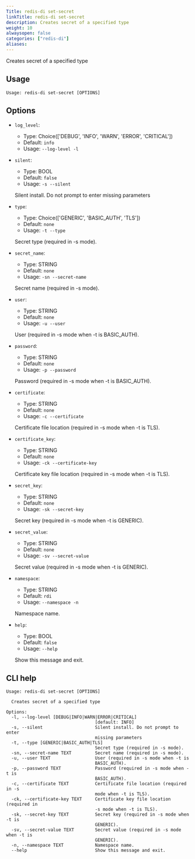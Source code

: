 ```yaml
---
Title: redis-di set-secret
linkTitle: redis-di set-secret
description: Creates secret of a specified type
weight: 10
alwaysopen: false
categories: ["redis-di"]
aliases:
---
```


Creates secret of a specified type

## Usage

```
Usage: redis-di set-secret [OPTIONS]
```

## Options

- `log_level`:

  - Type: Choice(['DEBUG', 'INFO', 'WARN', 'ERROR', 'CRITICAL'])
  - Default: `info`
  - Usage: `--log-level
-l`

- `silent`:

  - Type: BOOL
  - Default: `false`
  - Usage: `-s
--silent`

  Silent install. Do not prompt to enter missing parameters

- `type`:

  - Type: Choice(['GENERIC', 'BASIC_AUTH', 'TLS'])
  - Default: `none`
  - Usage: `-t
--type`

  Secret type (required in -s mode).

- `secret_name`:

  - Type: STRING
  - Default: `none`
  - Usage: `-sn
--secret-name`

  Secret name (required in -s mode).

- `user`:

  - Type: STRING
  - Default: `none`
  - Usage: `-u
--user`

  User (required in -s mode when -t is BASIC_AUTH).

- `password`:

  - Type: STRING
  - Default: `none`
  - Usage: `-p
--password`

  Password (required in -s mode when -t is BASIC_AUTH).

- `certificate`:

  - Type: STRING
  - Default: `none`
  - Usage: `-c
--certificate`

  Certificate file location (required in -s mode when -t is TLS).

- `certificate_key`:

  - Type: STRING
  - Default: `none`
  - Usage: `-ck
--certificate-key`

  Certificate key file location (required in -s mode when -t is TLS).

- `secret_key`:

  - Type: STRING
  - Default: `none`
  - Usage: `-sk
--secret-key`

  Secret key (required in -s mode when -t is GENERIC).

- `secret_value`:

  - Type: STRING
  - Default: `none`
  - Usage: `-sv
--secret-value`

  Secret value (required in -s mode when -t is GENERIC).

- `namespace`:

  - Type: STRING
  - Default: `rdi`
  - Usage: `--namespace
-n`

  Namespace name.

- `help`:

  - Type: BOOL
  - Default: `false`
  - Usage: `--help`

  Show this message and exit.

## CLI help

```
Usage: redis-di set-secret [OPTIONS]

  Creates secret of a specified type

Options:
  -l, --log-level [DEBUG|INFO|WARN|ERROR|CRITICAL]
                                  [default: INFO]
  -s, --silent                    Silent install. Do not prompt to enter
                                  missing parameters
  -t, --type [GENERIC|BASIC_AUTH|TLS]
                                  Secret type (required in -s mode).
  -sn, --secret-name TEXT         Secret name (required in -s mode).
  -u, --user TEXT                 User (required in -s mode when -t is
                                  BASIC_AUTH).
  -p, --password TEXT             Password (required in -s mode when -t is
                                  BASIC_AUTH).
  -c, --certificate TEXT          Certificate file location (required in -s
                                  mode when -t is TLS).
  -ck, --certificate-key TEXT     Certificate key file location (required in
                                  -s mode when -t is TLS).
  -sk, --secret-key TEXT          Secret key (required in -s mode when -t is
                                  GENERIC).
  -sv, --secret-value TEXT        Secret value (required in -s mode when -t is
                                  GENERIC).
  -n, --namespace TEXT            Namespace name.
  --help                          Show this message and exit.
```
